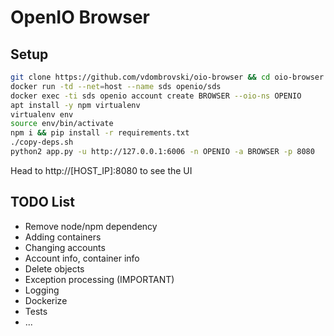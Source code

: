 OpenIO Browser
===

Setup
---

```sh
git clone https://github.com/vdombrovski/oio-browser && cd oio-browser
docker run -td --net=host --name sds openio/sds
docker exec -ti sds openio account create BROWSER --oio-ns OPENIO
apt install -y npm virtualenv
virtualenv env
source env/bin/activate
npm i && pip install -r requirements.txt
./copy-deps.sh
python2 app.py -u http://127.0.0.1:6006 -n OPENIO -a BROWSER -p 8080
```

Head to http://[HOST_IP]:8080 to see the UI

TODO List
---
- Remove node/npm dependency
- Adding containers
- Changing accounts
- Account info, container info
- Delete objects
- Exception processing (IMPORTANT)
- Logging
- Dockerize
- Tests
- ...
